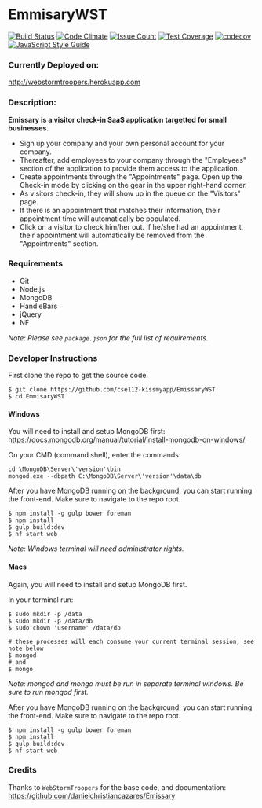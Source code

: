 # EmmisaryWST

[![Build Status](https://travis-ci.org/cse112-kissmyapp/EmissaryWST.svg?branch=master)](https://travis-ci.org/cse112-kissmyapp/EmissaryWST)
[![Code Climate](https://codeclimate.com/github/cse112-kissmyapp/EmissaryWST/badges/gpa.svg)](https://codeclimate.com/github/cse112-kissmyapp/EmissaryWST)
[![Issue Count](https://codeclimate.com/github/cse112-kissmyapp/EmissaryWST/badges/issue_count.svg)](https://codeclimate.com/github/cse112-kissmyapp/EmissaryWST)
[![Test Coverage](https://codeclimate.com/github/cse112-kissmyapp/EmissaryWST/badges/coverage.svg)](https://codeclimate.com/github/cse112-kissmyapp/EmissaryWST/coverage)
[![codecov](https://codecov.io/gh/cse112-kissmyapp/kissmyapp-cse112/branch/master/graph/badge.svg)](https://codecov.io/gh/cse112-kissmyapp/kissmyapp-cse112)
[![JavaScript Style Guide](https://img.shields.io/badge/code_style-standard-brightgreen.svg)](https://standardjs.com)

### Currently Deployed on:
http://webstormtroopers.herokuapp.com

### Description:
**Emissary is a visitor check-in SaaS application targetted for small businesses.**
- Sign up your company and your own personal account for your company.
- Thereafter, add employees to your company through the "Employees" section of the application to provide them access to the application.
- Create appointments through the "Appointments" page. Open up the Check-in mode by clicking on the gear in the upper right-hand corner.
- As visitors check-in, they will show up in the queue on the "Visitors" page.
- If there is an appointment that matches their information, their appointment time will automatically be populated.
- Click on a visitor to check him/her out. If he/she had an appointment, their appointment will automatically be removed from the "Appointments" section.

### Requirements
- Git
- Node.js
- MongoDB
- HandleBars
- jQuery
- NF

_Note: Please see `package.json` for the full list of requirements._

### Developer Instructions

First clone the repo to get the source code.

```
$ git clone https://github.com/cse112-kissmyapp/EmissaryWST
$ cd EmmisaryWST
```

#### Windows

You will need to install and setup MongoDB first: https://docs.mongodb.org/manual/tutorial/install-mongodb-on-windows/

On your CMD (command shell), enter the commands:
```
cd \MongoDB\Server\'version'\bin
mongod.exe --dbpath C:\MongoDB\Server\'version'\data\db
```

After you have MongoDB running on the background, you can start running the front-end. Make sure to navigate to the repo root.

```
$ npm install -g gulp bower foreman
$ npm install
$ gulp build:dev
$ nf start web
```

_Note: Windows terminal will need administrator rights._

#### Macs

Again, you will need to install and setup MongoDB first.

In your terminal run:
```
$ sudo mkdir -p /data
$ sudo mkdir -p /data/db
$ sudo chown 'username' /data/db

# these processes will each consume your current terminal session, see note below
$ mongod
# and
$ mongo
```

_Note: mongod and mongo must be run in separate terminal windows. Be sure to run mongod first._

After you have MongoDB running on the background, you can start running the front-end. Make sure to navigate to the repo root.

```
$ npm install -g gulp bower foreman
$ npm install
$ gulp build:dev
$ nf start web
```

### Credits
Thanks to `WebStormTroopers` for the base code, and documentation: https://github.com/danielchristiancazares/Emissary
